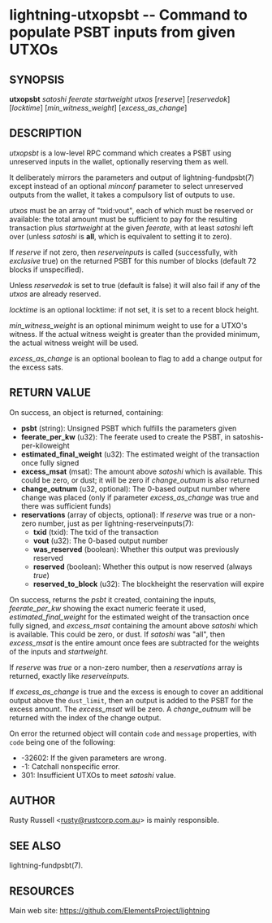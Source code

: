lightning-utxopsbt -- Command to populate PSBT inputs from given UTXOs
================================================================

SYNOPSIS
--------

**utxopsbt** *satoshi* *feerate* *startweight* *utxos* [*reserve*] [*reservedok*] [*locktime*] [*min\_witness\_weight*] [*excess\_as\_change*]

DESCRIPTION
-----------

*utxopsbt* is a low-level RPC command which creates a PSBT using unreserved
inputs in the wallet, optionally reserving them as well.

It deliberately mirrors the parameters and output of
lightning-fundpsbt(7) except instead of an optional *minconf*
parameter to select unreserved outputs from the wallet, it takes a
compulsory list of outputs to use.

*utxos* must be an array of "txid:vout", each of which must be
reserved or available: the total amount must be sufficient to pay for
the resulting transaction plus *startweight* at the given *feerate*,
with at least *satoshi* left over (unless *satoshi* is **all**, which
is equivalent to setting it to zero).

If *reserve* if not zero, then *reserveinputs* is called (successfully, with
*exclusive* true) on the returned PSBT for this number of blocks (default
72 blocks if unspecified).

Unless *reservedok* is set to true (default is false) it will also fail
if any of the *utxos* are already reserved.

*locktime* is an optional locktime: if not set, it is set to a recent
block height.

*min\_witness\_weight* is an optional minimum weight to use for a UTXO's
witness. If the actual witness weight is greater than the provided minimum,
the actual witness weight will be used.

*excess\_as\_change* is an optional boolean to flag to add a change output
for the excess sats.

RETURN VALUE
------------

[comment]: # (GENERATE-FROM-SCHEMA-START)
On success, an object is returned, containing:

- **psbt** (string): Unsigned PSBT which fulfills the parameters given
- **feerate\_per\_kw** (u32): The feerate used to create the PSBT, in satoshis-per-kiloweight
- **estimated\_final\_weight** (u32): The estimated weight of the transaction once fully signed
- **excess\_msat** (msat): The amount above *satoshi* which is available.  This could be zero, or dust; it will be zero if *change\_outnum* is also returned
- **change\_outnum** (u32, optional): The 0-based output number where change was placed (only if parameter *excess\_as\_change* was true and there was sufficient funds)
- **reservations** (array of objects, optional): If *reserve* was true or a non-zero number, just as per lightning-reserveinputs(7):
  - **txid** (txid): The txid of the transaction
  - **vout** (u32): The 0-based output number
  - **was\_reserved** (boolean): Whether this output was previously reserved
  - **reserved** (boolean): Whether this output is now reserved (always *true*)
  - **reserved\_to\_block** (u32): The blockheight the reservation will expire

[comment]: # (GENERATE-FROM-SCHEMA-END)


On success, returns the *psbt* it created, containing the inputs,
*feerate\_per\_kw* showing the exact numeric feerate it used, 
*estimated\_final\_weight* for the estimated weight of the transaction
once fully signed, and *excess\_msat* containing the amount above *satoshi*
which is available.  This could be zero, or dust.  If *satoshi* was "all",
then *excess\_msat* is the entire amount once fees are subtracted
for the weights of the inputs and *startweight*.

If *reserve* was *true* or a non-zero number, then a *reservations*
array is returned, exactly like *reserveinputs*.

If *excess\_as\_change* is true and the excess is enough to cover
an additional output above the `dust_limit`, then an output is
added to the PSBT for the excess amount. The *excess\_msat* will
be zero. A *change\_outnum* will be returned with the index of
the change output.

On error the returned object will contain `code` and `message` properties,
with `code` being one of the following:

- -32602: If the given parameters are wrong.
- -1: Catchall nonspecific error.
- 301: Insufficient UTXOs to meet *satoshi* value.

AUTHOR
------

Rusty Russell <<rusty@rustcorp.com.au>> is mainly responsible.

SEE ALSO
--------

lightning-fundpsbt(7).

RESOURCES
---------

Main web site: <https://github.com/ElementsProject/lightning>

[comment]: # ( SHA256STAMP:5fe266fd3032274779129a8bf3868228a22481f178f3ec98a4fa9b6ad8a127d5)

